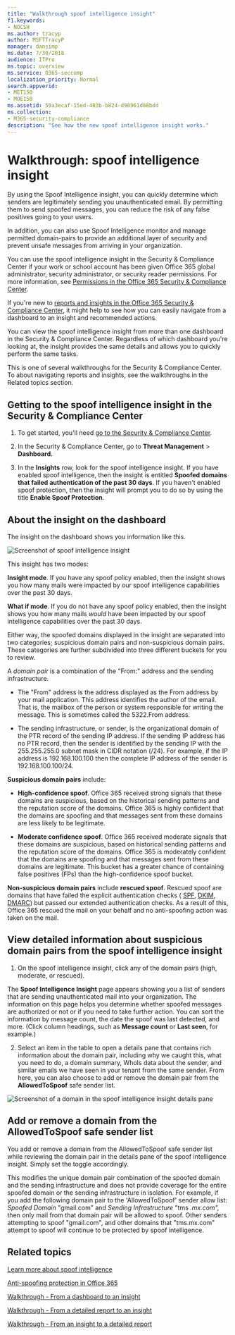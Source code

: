 ```yaml
---
title: "Walkthrough spoof intelligence insight"
f1.keywords:
- NOCSH
ms.author: tracyp
author: MSFTTracyP
manager: dansimp
ms.date: 7/30/2018
audience: ITPro
ms.topic: overview
ms.service: O365-seccomp
localization_priority: Normal
search.appverid:
- MET150
- MOE150
ms.assetid: 59a3ecaf-15ed-483b-b824-d98961d88bdd
ms.collection:
- M365-security-compliance
description: "See how the new spoof intelligence insight works."
---
```


# Walkthrough: spoof intelligence insight

By using the Spoof Intelligence insight, you can quickly determine which senders are legitimately sending you unauthenticated email. By permitting them to send spoofed messages, you can reduce the risk of any false positives going to your users.
  
In addition, you can also use Spoof Intelligence monitor and manage permitted domain-pairs to provide an additional layer of security and prevent unsafe messages from arriving in your organization.
  
You can use the spoof intelligence insight in the Security &amp; Compliance Center if your work or school account has been given Office 365 global administrator, security administrator, or security reader permissions. For more information, see [Permissions in the Office 365 Security &amp; Compliance Center](permissions-in-the-security-and-compliance-center.md).
  
If you're new to [reports and insights in the Office 365 Security &amp; Compliance Center](reports-and-insights-in-security-and-compliance.md), it might help to see how you can easily navigate from a dashboard to an insight and recommended actions.
  
You can view the spoof intelligence insight from more than one dashboard in the Security &amp; Compliance Center. Regardless of which dashboard you're looking at, the insight provides the same details and allows you to quickly perform the same tasks.
  
This is one of several walkthroughs for the Security &amp; Compliance Center. To about navigating reports and insights, see the walkthroughs in the Related topics section.
  
## Getting to the spoof intelligence insight in the Security &amp; Compliance Center

1. To get started, you'll need [go to the Security &amp; Compliance Center](../../compliance/go-to-the-securitycompliance-center.md).
    
2. In the Security &amp; Compliance Center, go to **Threat Management** \> **Dashboard.**
    
3. In the **Insights** row, look for the spoof intelligence insight. If you have enabled spoof intelligence, then the insight is entitled **Spoofed domains that failed authentication of the past 30 days**. If you haven't enabled spoof protection, then the insight will prompt you to do so by using the title **Enable Spoof Protection**. 
    
## About the insight on the dashboard

The insight on the dashboard shows you information like this.
  
![Screenshot of spoof intelligence insight](../../media/28aeabac-c1a1-4d16-9fbe-14996f742a9a.png)
  
This insight has two modes:
  
 **Insight mode**. If you have any spoof policy enabled, then the insight shows you how many mails were impacted by our spoof intelligence capabilities over the past 30 days. 
  
 **What if mode**. If you do not have any spoof policy enabled, then the insight shows you how many mails  *would*  have been impacted by our spoof intelligence capabilities over the past 30 days. 
  
Either way, the spoofed domains displayed in the insight are separated into two categories; suspicious domain pairs and non-suspicious domain pairs. These categories are further subdivided into three different buckets for you to review. 
  
A  *domain pair*  is a combination of the "From:" address and the sending infrastructure. 
  
- The "From" address is the address displayed as the From address by your mail application. This address identifies the author of the email. That is, the mailbox of the person or system responsible for writing the message. This is sometimes called the 5322.From address.
    
- The sending infrastructure, or sender, is the organizational domain of the PTR record of the sending IP address. If the sending IP address has no PTR record, then the sender is identified by the sending IP with the 255.255.255.0 subnet mask in CIDR notation (/24). For example, if the IP address is 192.168.100.100 then the complete IP address of the sender is 192.168.100.100/24.
    
 **Suspicious domain pairs** include: 
  
- **High-confidence spoof**. Office 365 received strong signals that these domains are suspicious, based on the historical sending patterns and the reputation score of the domains. Office 365 is highly confident that the domains are spoofing and that messages sent from these domains are less likely to be legitimate. 
    
- **Moderate confidence spoof**. Office 365 received moderate signals that these domains are suspicious, based on historical sending patterns and the reputation score of the domains. Office 365 is moderately confident that the domains are spoofing and that messages sent from these domains are legitimate. This bucket has a greater chance of containing false positives (FPs) than the high-confidence spoof bucket. 
    
 **Non-suspicious domain pairs** include **rescued spoof**. Rescued spoof are domains that have failed the explicit authentication checks ( [SPF](https://docs.microsoft.com/office365/SecurityCompliance/how-office-365-uses-spf-to-prevent-spoofing), [DKIM](https://docs.microsoft.com/office365/SecurityCompliance/use-dkim-to-validate-outbound-email), [DMARC](https://docs.microsoft.com/office365/SecurityCompliance/use-dmarc-to-validate-email)) but passed our extended authentication checks. As a result of this, Office 365 rescued the mail on your behalf and no anti-spoofing action was taken on the mail. 
  
## View detailed information about suspicious domain pairs from the spoof intelligence insight

1. On the spoof intelligence insight, click any of the domain pairs (high, moderate, or rescued).
  
The **Spoof Intelligence Insight** page appears showing you a list of senders that are sending unauthenticated mail into your organization. The information on this page helps you determine whether spoofed messages are authorized or not or if you need to take further action. You can sort the information by message count, the date the spoof was last detected, and more. (Click column headings, such as **Message count** or **Last seen**, for example.) 
    
2. Select an item in the table to open a details pane that contains rich information about the domain pair, including why we caught this, what you need to do, a domain summary, WhoIs data about the sender, and similar emails we have seen in your tenant from the same sender. From here, you can also choose to add or remove the domain pair from the **AllowedToSpoof** safe sender list. 
  
![Screenshot of a domain in the spoof intelligence insight details pane](../../media/03ad3e6e-2010-4e8e-b92e-accc8bbebb79.png)
  
## Add or remove a domain from the AllowedToSpoof safe sender list

You add or remove a domain from the AllowedToSpoof safe sender list while reviewing the domain pair in the details pane of the spoof intelligence insight. Simply set the toggle accordingly.
  
This modifies the unique domain pair combination of the spoofed domain and the sending infrastructure and does not provide coverage for the entire spoofed domain or the sending infrastructure in isolation. For example, if you add the following domain pair to the 'AllowedToSpoof' sender allow list:  *Spoofed Domain*  "gmail.com" and  *Sending Infrastructure*  "tms  *.mx.com",*  then only mail from that domain pair will be allowed to spoof. Other senders attempting to spoof "gmail.com", and other domains that "tms.mx.com" attempt to spoof will continue to be protected by spoof intelligence. 
  
## Related topics

[Learn more about spoof intelligence](learn-about-spoof-intelligence.md)
  
[Anti-spoofing protection in Office 365](anti-spoofing-protection.md)
  
[Walkthrough - From a dashboard to an insight](from-a-dashboard-to-an-insight.md)
  
[Walkthrough - From a detailed report to an insight](from-a-detailed-report-to-an-insight.md)
  
[Walkthrough - From an insight to a detailed report](from-an-insight-to-a-detailed-report.md)
  

